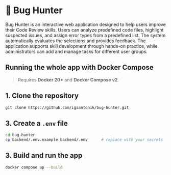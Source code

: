 # 🐞 Bug Hunter

Bug Hunter is an interactive web application designed to help users improve their Code Review skills. Users can analyze predefined code files, highlight suspected issues, and assign error types from a predefined list. The system automatically evaluates the selections and provides feedback. The application supports skill development through hands-on practice, while administrators can add and manage tasks for different user groups.


## Running the whole app with Docker Compose

> Requires **Docker 20+** and **Docker Compose v2**.

## 1. Clone the repository

```bash
git clone https://github.com/igaantonik/bug-hunter.git
```

## 3. Create a `.env` file

```bash
cd bug-hunter
cp backend/.env.example backend/.env      # replace with your secrets
```
## 3. Build and run the app

```bash
docker compose up --build
```